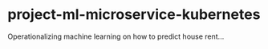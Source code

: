 # project-ml-microservice-kubernetes
Operationalizing machine learning on how to predict house rent...
